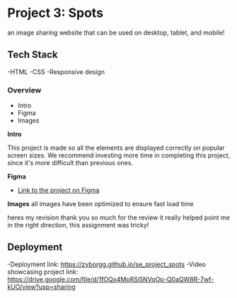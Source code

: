 # Project 3: Spots

an image sharing website that can be used on desktop, tablet, and mobile!

## Tech Stack

-HTML
-CSS
-Responsive design

### Overview

- Intro
- Figma
- Images

**Intro**

This project is made so all the elements are displayed correctly on popular screen sizes. We recommend investing more time in completing this project, since it's more difficult than previous ones.

**Figma**

- [Link to the project on Figma](https://www.figma.com/file/BBNm2bC3lj8QQMHlnqRsga/Sprint-3-Project-%E2%80%94-Spots?type=design&node-id=2%3A60&mode=design&t=afgNFybdorZO6cQo-1)

**Images**
all images have been optimized to ensure fast load time

heres my revision thank you so much for the review it really helped point me in the right direction, this assignment was tricky!

## Deployment

-Deployment link: https://zyborgg.github.io/se_project_spots
-Video showcasing project link: https://drive.google.com/file/d/1fOQx4MpRSi5NVqOp-Q0aQW8R-7wf-kUO/view?usp=sharing
